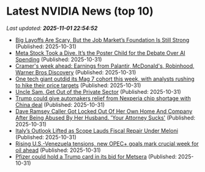 # Latest NVIDIA News (top 10)
_Last updated: **2025-11-01 22:54:52**_

- [Big Layoffs Are Scary, But the Job Market’s Foundation Is Still Strong](https://biztoc.com/x/bfc7275fbda2572b) (Published: 2025-10-31)
- [Meta Stock Took a Dive. It’s the Poster Child for the Debate Over AI Spending](https://biztoc.com/x/170a65d82101ca08) (Published: 2025-10-31)
- [Cramer's week ahead: Earnings from Palantir, McDonald's, Robinhood, Warner Bros Discovery](https://www.cnbc.com/2025/10/31/cramers-week-ahead-palantir-mcdonalds-robinhood-warner-bros-discovery.html) (Published: 2025-10-31)
- [One tech giant outdid its Mag 7 cohort this week, with analysts rushing to hike their price targets](https://financialpost.com/investing/one-tech-giant-outdid-mag-7-cohort) (Published: 2025-10-31)
- [Uncle Sam, Get Out of the Private Sector](https://biztoc.com/x/5eafb6684aa3e510) (Published: 2025-10-31)
- [Trump could give automakers relief from Nexperia chip shortage with China deal](https://biztoc.com/x/c4d2c0f64d410614) (Published: 2025-10-31)
- [Dave Ramsey Caller Got Locked Out Of Her Own Home And Company After Being Abused By Her Husband. 'Your Attorney Sucks'](https://www.yahoo.com/lifestyle/articles/dave-ramsey-caller-got-locked-223316901.html) (Published: 2025-10-31)
- [Italy’s Outlook Lifted as Scope Lauds Fiscal Repair Under Meloni](https://biztoc.com/x/799d931afddb9e7b) (Published: 2025-10-31)
- [Rising U.S.-Venezuela tensions, new OPEC+ goals mark crucial week for oil ahead](https://biztoc.com/x/53321519c66639ae) (Published: 2025-10-31)
- [Pfizer could hold a Trump card in its bid for Metsera](https://biztoc.com/x/c4b1ab5a1e8375b7) (Published: 2025-10-31)
